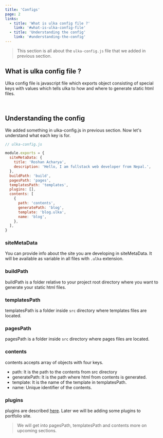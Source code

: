 ```yaml
---
title: 'Configs'
page: 2
links:
  - title: 'What is ulka config file ?'
    link: '#what-is-ulka-config-file'
  - title: 'Understanding the config'
    link: '#understanding-the-config'
---
```


> This section is all about the `ulka-config.js` file that we added in previous section.

## What is ulka config file ?

Ulka config file is javascript file which exports object consisting of special keys with values which tells ulka to how and where to generate static html files.

<br />

## Understanding the config

We added something in ulka-config.js in previous section. Now let's understand what each key is for.

```js
// ulka-config.js

module.exports = {
  siteMetaData: {
    title: 'Roshan Acharya',
    description: 'Hello, I am fullstack web developer from Nepal.',
  },
  buildPath: 'build',
  pagesPath: 'pages',
  templatesPath: 'templates',
  plugins: [],
  contents: [
    {
      path: 'contents',
      generatePath: 'blog',
      template: 'blog.ulka',
      name: 'blog',
    },
  ],
}
```

### siteMetaData

You can provide info about the site you are developing in siteMetaData. It will be available as variable in all files with `.ulka` extension.

### buildPath

buildPath is a folder relative to your project root directory where you want to generate your static html files.

### templatesPath

templatesPath is a folder inside `src` directory where templates files are located.

### pagesPath

pagesPath is a folder inside `src` directory where pages files are located.

### contents

contents accepts array of objects with four keys.

- path: It is the path to the contents from src directory
- generatePath: It is the path where html from contents is generated.
- template: It is the name of the template in templatesPath.
- name: Unique identifier of the contents.

### plugins

plugins are described [here](/docs/plugins). Later we will be adding some plugins to portfolio site.

> We will get into pagesPath, templatesPath and contents more on upcoming sections.
